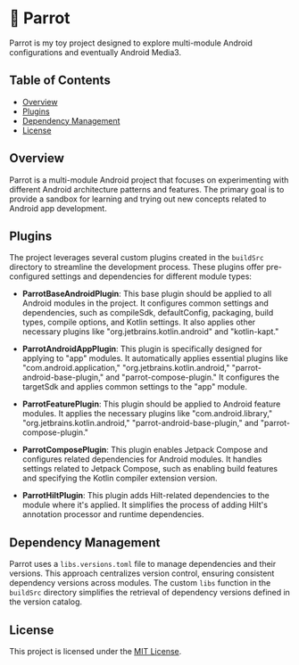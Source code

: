 # 🦜 Parrot

Parrot is my toy project designed to explore multi-module Android configurations and eventually Android Media3.

## Table of Contents

- [Overview](#overview)
- [Plugins](#plugins)
- [Dependency Management](#dependency-management)
- [License](#license)

## Overview

Parrot is a multi-module Android project that focuses on experimenting with different Android architecture patterns and features. The primary goal is to provide a sandbox for learning and trying out new concepts related to Android app development.

## Plugins

The project leverages several custom plugins created in the `buildSrc` directory to streamline the development process. These plugins offer pre-configured settings and dependencies for different module types:

- **ParrotBaseAndroidPlugin**: This base plugin should be applied to all Android modules in the project. It configures common settings and dependencies, such as compileSdk, defaultConfig, packaging, build types, compile options, and Kotlin settings. It also applies other necessary plugins like "org.jetbrains.kotlin.android" and "kotlin-kapt."

- **ParrotAndroidAppPlugin**: This plugin is specifically designed for applying to "app" modules. It automatically applies essential plugins like "com.android.application," "org.jetbrains.kotlin.android," "parrot-android-base-plugin," and "parrot-compose-plugin." It configures the targetSdk and applies common settings to the "app" module.
 
- **ParrotFeaturePlugin**: This plugin should be applied to Android feature modules. It applies the necessary plugins like "com.android.library," "org.jetbrains.kotlin.android," "parrot-android-base-plugin," and "parrot-compose-plugin."
 
- **ParrotComposePlugin**: This plugin enables Jetpack Compose and configures related dependencies for Android modules. It handles settings related to Jetpack Compose, such as enabling build features and specifying the Kotlin compiler extension version.

- **ParrotHiltPlugin**: This plugin adds Hilt-related dependencies to the module where it's applied. It simplifies the process of adding Hilt's annotation processor and runtime dependencies.

## Dependency Management

Parrot uses a `libs.versions.toml` file to manage dependencies and their versions. This approach centralizes version control, ensuring consistent dependency versions across modules. The custom `libs` function in the `buildSrc` directory simplifies the retrieval of dependency versions defined in the version catalog.

## License

This project is licensed under the [MIT License](LICENSE).
